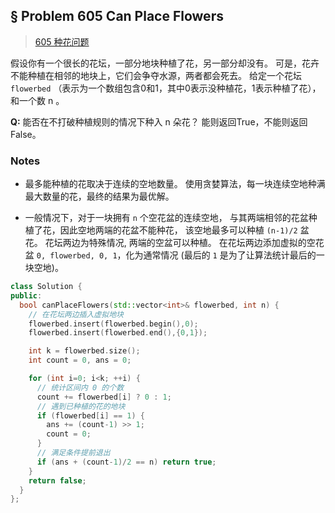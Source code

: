 ## § Problem 605 Can Place Flowers
> [605 种花问题](
https://leetcode-cn.com/problems/can-place-flowers/)

假设你有一个很长的花坛，一部分地块种植了花，另一部分却没有。
可是，花卉不能种植在相邻的地块上，它们会争夺水源，两者都会死去。
给定一个花坛 `flowerbed`
（表示为一个数组包含0和1，其中0表示没种植花，1表示种植了花），
和一个数 n 。

**Q:** 能否在不打破种植规则的情况下种入 n 朵花？
能则返回True，不能则返回False。


### Notes
* 最多能种植的花取决于连续的空地数量。
使用贪婪算法，每一块连续空地种满最大数量的花，最终的结果为最优解。

* 一般情况下，对于一块拥有 `n` 个空花盆的连续空地，
与其两端相邻的花盆种植了花，因此空地两端的花盆不能种花，
该空地最多可以种植 `(n-1)/2` 盆花。
花坛两边为特殊情况, 两端的空盆可以种植。
在花坛两边添加虚拟的空花盆 `0, flowerbed, 0, 1`，化为通常情况
(最后的 `1` 是为了让算法统计最后的一块空地)。


```cpp
class Solution {
public:
  bool canPlaceFlowers(std::vector<int>& flowerbed, int n) {
    // 在花坛两边插入虚拟地块
    flowerbed.insert(flowerbed.begin(),0);
    flowerbed.insert(flowerbed.end(),{0,1});

    int k = flowerbed.size();
    int count = 0, ans = 0;

    for (int i=0; i<k; ++i) {
      // 统计区间内 0 的个数
      count += flowerbed[i] ? 0 : 1;
      // 遇到已种植的花的地块
      if (flowerbed[i] == 1) {
        ans += (count-1) >> 1;
        count = 0;
      }
      // 满足条件提前退出
      if (ans + (count-1)/2 == n) return true;
    }
    return false;
  }
};
```


